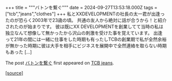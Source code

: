 +++
title = """バトンを繋ぐ"""
date = 2024-09-27T13:53:18.000Z
tags = ["tcb","jeans","clothes"]
+++
私とXXDEVELOPMENTの社長の太一君が出逢ったのが恐らく2003年で23歳の頃。 共通の友人から絶対に話が合うから！と紹介されたのが始まりです。 彼は既にXX DEVELOPMENTを創業してて当時の私は独立なんて想像して無かったから沢山の刺激を受けた事を覚えています。 出逢って21年の間には一緒に仕事をした時期も有ったしTCBの創業期で私が全然余裕が無かった時期に彼は大手を相手にビジネスを展開中で全然連絡を取らない時期もあった \[…\]

The post [バトンを繋ぐ](http://tcbjeans.com/2024/09/27/49291) first appeared on [TCB jeans](http://tcbjeans.com).

[[source]](http://tcbjeans.com/2024/09/27/49291)
